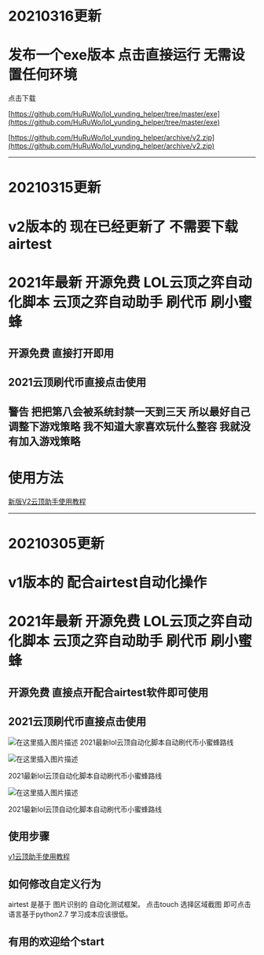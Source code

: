 
# 20210316更新

# 发布一个exe版本 点击直接运行 无需设置任何环境

点击下载

[https://github.com/HuRuWo/lol_yunding_helper/tree/master/exe](https://github.com/HuRuWo/lol_yunding_helper/tree/master/exe)


[https://github.com/HuRuWo/lol_yunding_helper/archive/v2.zip](https://github.com/HuRuWo/lol_yunding_helper/archive/v2.zip)



----------------------------------------------

# 20210315更新

# v2版本的 现在已经更新了 不需要下载airtest

# 2021年最新 开源免费 LOL云顶之弈自动化脚本 云顶之弈自动助手 刷代币 刷小蜜蜂 

## 开源免费 直接打开即用

## 2021云顶刷代币直接点击使用

## 警告 把把第八会被系统封禁一天到三天 所以最好自己调整下游戏策略 我不知道大家喜欢玩什么整容 我就没有加入游戏策略


# 使用方法 

[新版V2云顶助手使用教程](https://www.huruwo.top/2021lol%e4%ba%91%e9%a1%b6%e5%8a%a9%e6%89%8b%e5%88%b7%e4%bb%a3%e5%b8%81%e5%b0%8f%e8%9c%9c%e8%9c%82v2%e7%89%88%e6%9c%ac%e5%85%8dairtest/)

--------------------------------------

# 20210305更新

# v1版本的 配合airtest自动化操作

# 2021年最新 开源免费 LOL云顶之弈自动化脚本 云顶之弈自动助手 刷代币 刷小蜜蜂 

## 开源免费 直接点开配合airtest软件即可使用


## 2021云顶刷代币直接点击使用

![在这里插入图片描述](https://img-blog.csdnimg.cn/20210306192450853.png?x-oss-process=image/watermark,type_ZmFuZ3poZW5naGVpdGk,shadow_10,text_aHR0cHM6Ly9ibG9nLmNzZG4ubmV0L2x3X3poYW9yaXRpYW4=,size_16,color_FFFFFF,t_70)
2021最新lol云顶自动化脚本自动刷代币小蜜蜂路线

![在这里插入图片描述](https://img-blog.csdnimg.cn/20210306192450699.png?x-oss-process=image/watermark,type_ZmFuZ3poZW5naGVpdGk,shadow_10,text_aHR0cHM6Ly9ibG9nLmNzZG4ubmV0L2x3X3poYW9yaXRpYW4=,size_16,color_FFFFFF,t_70)

2021最新lol云顶自动化脚本自动刷代币小蜜蜂路线


![在这里插入图片描述](https://img-blog.csdnimg.cn/20210306192450438.png?x-oss-process=image/watermark,type_ZmFuZ3poZW5naGVpdGk,shadow_10,text_aHR0cHM6Ly9ibG9nLmNzZG4ubmV0L2x3X3poYW9yaXRpYW4=,size_16,color_FFFFFF,t_70)


2021最新lol云顶自动化脚本自动刷代币小蜜蜂路线

## 使用步骤

[v1云顶助手使用教程](https://www.huruwo.top/2021%e5%b9%b4%e6%9c%80%e6%96%b0%e4%ba%91%e9%a1%b6%e8%87%aa%e5%8a%a8%e5%8a%a9%e6%89%8b%e5%88%b7%e4%bb%a3%e5%b8%81%e5%88%b7%e5%b0%8f%e8%9c%9c%e8%9c%82%e5%85%8d%e8%b4%b9%e5%bc%80%e6%ba%90%e9%99%84/)

## 如何修改自定义行为

airtest 是基于 图片识别的 自动化测试框架。
点击touch 选择区域截图 即可点击
语言基于python2.7 学习成本应该很低。



## 有用的欢迎给个start
